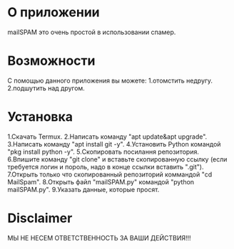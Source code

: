 # О приложении
mailSPAM это очень простой в использовании спамер.
# Возможности
С помощью данного приложения вы можете:
1.отомстить недругу.
2.подшутить над другом.
# Установка
1.Скачать Termux.
2.Написать команду "apt update&apt upgrade".
3.Написать команду "apt install git -y".
4.Установить Python командой "pkg install python -y".
5.Скопировать посилання репозитория. 
6.Впишите команду "git clone" и вставьте скопированную ссылку (если требуется логин и пороль, надо в конце ссылки вставить ".git").
7.Открыть только что скопированный репозиторий коммандой "cd MailSpam".
8.Открыть файл "mailSPAM.py" командой "python mailSPAM.py".
9.Указать данные, которые просят.
# Disclaimer
МЫ НЕ НЕСЕМ ОТВЕТСТВЕННОСТЬ ЗА ВАШИ ДЕЙСТВИЯ!!!
